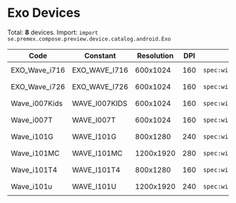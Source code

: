 # Exo Devices

Total: **8** devices. Import: `import se.premex.compose.preview.device.catalog.android.Exo`

| Code | Constant | Resolution | DPI | Compose Spec | Preview Usage |
|------|----------|------------|-----|-------------|---------------|
| EXO_Wave_i716 | EXO_WAVE_I716 | 600x1024 | 160 | `spec:width=600px,height=1024px,dpi=160` | `@Preview(device = Exo.EXO_WAVE_I716)` |
| EXO_Wave_i726 | EXO_WAVE_I726 | 600x1024 | 160 | `spec:width=600px,height=1024px,dpi=160` | `@Preview(device = Exo.EXO_WAVE_I726)` |
| Wave_i007Kids | WAVE_I007KIDS | 600x1024 | 160 | `spec:width=600px,height=1024px,dpi=160` | `@Preview(device = Exo.WAVE_I007KIDS)` |
| Wave_i007T | WAVE_I007T | 600x1024 | 160 | `spec:width=600px,height=1024px,dpi=160` | `@Preview(device = Exo.WAVE_I007T)` |
| Wave_i101G | WAVE_I101G | 800x1280 | 240 | `spec:width=800px,height=1280px,dpi=240` | `@Preview(device = Exo.WAVE_I101G)` |
| Wave_i101MC | WAVE_I101MC | 1200x1920 | 280 | `spec:width=1200px,height=1920px,dpi=280` | `@Preview(device = Exo.WAVE_I101MC)` |
| Wave_i101T4 | WAVE_I101T4 | 800x1280 | 160 | `spec:width=800px,height=1280px,dpi=160` | `@Preview(device = Exo.WAVE_I101T4)` |
| Wave_i101u | WAVE_I101U | 1200x1920 | 240 | `spec:width=1200px,height=1920px,dpi=240` | `@Preview(device = Exo.WAVE_I101U)` |

<!-- Generated automatically. Do not edit manually. -->
